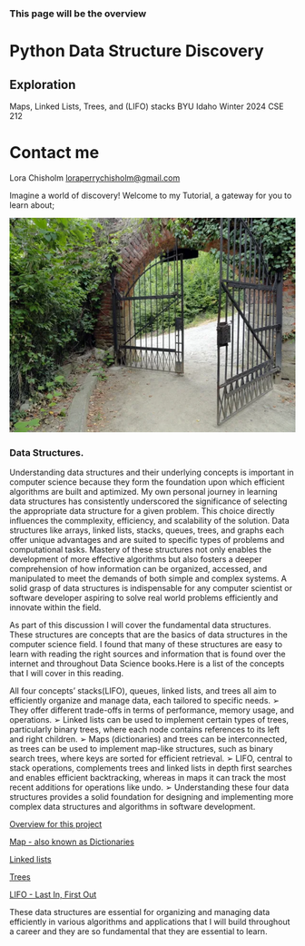 ### This page will be the overview

# Python Data Structure Discovery

## Exploration

Maps, Linked Lists, Trees, and (LIFO) stacks
BYU Idaho Winter 2024
CSE 212

# Contact me

Lora Chisholm
loraperrychisholm@gmail.com

Imagine a world of discovery!
Welcome to my Tutorial, a gateway for you to learn about;

![Gateway](gateway.jpg "Garden Gate - Discovery Photos")

### Data Structures.

Understanding data structures and their underlying concepts is important in computer science because they form the foundation upon which efficient algorithms are built and aptimized. My own personal journey in learning data structures has consistently underscored the significance of selecting the appropriate data structure for a given problem. This choice directly influences the commplexity, efficiency, and scalability of the solution. Data structures like arrays, linked lists, stacks, queues, trees, and graphs each offer unique advantages and are suited to specific types of problems and computational tasks. Mastery of these structures not only enables the development of more effective algorithms but also fosters a deeper comprehension of how information can be organized, accessed, and manipulated to meet the demands of both simple and complex systems. A solid grasp of data structures is indispensable for any computer scientist or software developer aspiring to solve real world problems efficiently and innovate within the field.

As part of this discussion I will cover the fundamental data structures. These structures are concepts that are the basics of data structures in the computer science field. I found that many of these structures are easy to learn with reading the right sources and information that is found over the internet and throughout Data Science books.Here is a list of the concepts that I will cover in this reading.

All four concepts’ stacks(LIFO), queues, linked lists, and trees all aim to efficiently organize
and manage data, each tailored to specific needs.
➢ They offer different trade-offs in terms of performance, memory usage, and operations.
➢ Linked lists can be used to implement certain types of trees, particularly binary trees, where
each node contains references to its left and right children.
➢ Maps (dictionaries) and trees can be interconnected, as trees can be used to implement
map-like structures, such as binary search trees, where keys are sorted for efficient
retrieval.
➢ LIFO, central to stack operations, complements trees and linked lists in depth first searches
and enables efficient backtracking, whereas in maps it can track the most recent additions
for operations like undo.
➢ Understanding these four data structures provides a solid foundation for designing and
implementing more complex data structures and algorithms in software development.

[Overview for this project](https://github.com/lachisholm/Data_Structure_Discovery/blob/main/Overview.md)

[Map - also known as Dictionaries](https://github.com/lachisholm/Data_Structure_Discovery/blob/main/Maps.md)

[Linked lists](https://github.com/lachisholm/Data_Structure_Discovery/blob/main/Links.md)

[Trees](https://github.com/lachisholm/Data_Structure_Discovery/blob/main/Trees.md)

[LIFO - Last In, First Out](https://github.com/lachisholm/Data_Structure_Discovery/blob/main/LIFO.md)

These data structures are essential for organizing and managing data efficiently in various algorithms and applications that I will build throughout a career and they are so fundamental that they are essential to learn.
